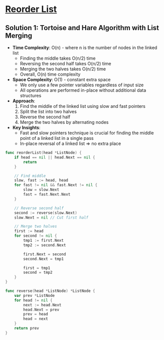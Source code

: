 # [Reorder List](https://leetcode.com/problems/reorder-list/)

## Solution 1: Tortoise and Hare Algorithm with List Merging
- **Time Complexity**: O(n) - where n is the number of nodes in the linked list
  - Finding the middle takes O(n/2) time
  - Reversing the second half takes O(n/2) time
  - Merging the two halves takes O(n/2) time
  - Overall, O(n) time complexity
- **Space Complexity**: O(1) - constant extra space
  - We only use a few pointer variables regardless of input size
  - All operations are performed in-place without additional data structures
- **Approach**:
  1. Find the middle of the linked list using slow and fast pointers
  2. Split the list into two halves
  3. Reverse the second half
  4. Merge the two halves by alternating nodes
- **Key Insights**:
  - Fast and slow pointers technique is crucial for finding the middle point of a linked list in a single pass
  - In-place reversal of a linked list => no extra place


```go
func reorderList(head *ListNode) {
	if head == nil || head.Next == nil {
		return
	}

	// Find middle
	slow, fast := head, head
	for fast != nil && fast.Next != nil {
		slow = slow.Next
		fast = fast.Next.Next
	}

	// Reverse second half
	second := reverse(slow.Next)
	slow.Next = nil // Cut first half

	// Merge two halves
	first := head
	for second != nil {
		tmp1 := first.Next
		tmp2 := second.Next

		first.Next = second
		second.Next = tmp1

		first = tmp1
		second = tmp2
	}
}

func reverse(head *ListNode) *ListNode {
	var prev *ListNode
	for head != nil {
		next := head.Next
		head.Next = prev
		prev = head
		head = next
	}
	return prev
}

```


